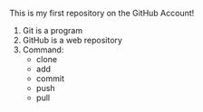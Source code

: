 This is my first repository on the GitHub Account!

1. Git is a program
2. GitHub is a web repository
3. Command:
   - clone
   - add
   - commit
   - push
   - pull
